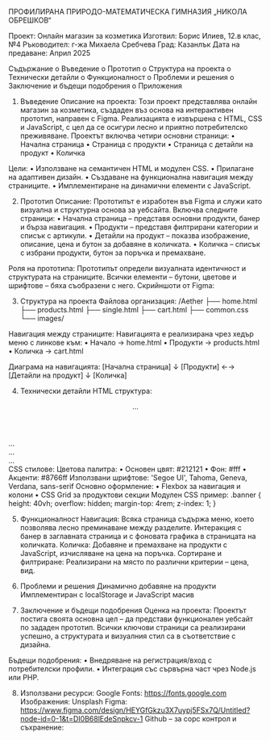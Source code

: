 ПРОФИЛИРАНА ПРИРОДО-МАТЕМАТИЧЕСКА ГИМНАЗИЯ
„НИКОЛА ОБРЕШКОВ“

Проект: Онлайн магазин за козметика
Изготвил: Борис Илиев, 12.в клас, №4
Ръководител: г-жа Михаела Сребчева
Град: Казанлък
Дата на предаване: Април 2025

Съдържание
o	Въведение
o	Прототип
o	Структура на проекта
o	Технически детайли
o	Функционалност
o	Проблеми и решения
o	Заключение и бъдещи подобрения
o	Приложения




1. Въведение
Описание на проекта:
Този проект представлява онлайн магазин за козметика, създаден въз основа на интерактивен прототип, направен с Figma. Реализацията е извършена с HTML, CSS и JavaScript, с цел да се осигури лесно и приятно потребителско преживяване. Проектът включва четири основни страници:
•	Начална страница
•	Страница с продукти
•	Страница с детайли на продукт
•	Количка

Цели:
•	Използване на семантичен HTML и модулен CSS.
•	Прилагане на адаптивен дизайн.
•	Създаване на функционална навигация между страниците.
•	Имплементиране на динамични елементи с JavaScript.


2. Прототип
Описание:
Прототипът е изработен във Figma и служи като визуална и структурна основа за уебсайта. 
Включва следните страници:
•	Начална страница – представя основни продукти, банер и бърза навигация.
•	Продукти – представя филтрирани категории и списък с артикули.
•	Детайли на продукт – показва изображение, описание, цена и бутон за добавяне в количката.
•	Количка – списък с избрани продукти, бутон за поръчка и премахване.


Роля на прототипа:
Прототипът определи визуалната идентичност и структурата на страниците. Всички елементи – бутони, цветове и шрифтове – бяха съобразени с него.
Скрийншоти от Figma:
 







3. Структура на проекта
Файлова организация:
/Aether
├── home.html
├── products.html
├── single.html
├── cart.html
├── common.css
└── images/

Навигация между страниците:
Навигацията е реализирана чрез хедър меню с линкове към:
•	Начало → home.html
•	Продукти → products.html
•	Количка → cart.html

Диаграма на навигацията:
[Начална страница]
↓
[Продукти] ←→ [Детайли на продукт]
↓
[Количка]




4. Технически детайли
HTML структура:
<header>...</header>
<main>
  <section class="hero">...</section>
  <section class="products">...</section>
</main>
<footer>...</footer>
CSS стилове:
Цветова палитра:
•	Основен цвят: #212121
•	Фон: #fff
•	Акценти: #8766ff
Използвани шрифтове:
'Segoe UI', Tahoma, Geneva, Verdana, sans-serif
Основно оформление:
•	Flexbox за навигация и колони
•	CSS Grid за продуктови секции
Модулен CSS пример:
.banner {
            height: 40vh;
            overflow: hidden;
            margin-top: 4rem;
            z-index: 1;
        }

5. Функционалност
Навигация:
Всяка страница съдържа меню, което позволява лесно преминаване между разделите.
Интеракция с банер в заглавната страница и с фоновата графика в страницата на количката.
Количка: Добавяне и премахване на продукти с JavaScript, изчисляване на цена на поръчка.
Сортиране и филтриране: Реализирани на място по различни критерии – цена, вид.

6. Проблеми и решения
Динамично добавяне на продукти	Имплементиран с localStorage и JavaScript масив
7. Заключение и бъдещи подобрения
Оценка на проекта:
Проектът постига своята основна цел – да представи функционален уебсайт по зададен прототип. Всички ключови страници са реализирани успешно, а структурата и визуалния стил са в съответствие с дизайна.

Бъдещи подобрения:
•	Внедряване на регистрация/вход с потребителски профили.
•	Интеграция със сървърна част чрез Node.js или PHP.

8. Използвани ресурси:
Google Fonts: https://fonts.google.com
Изображения: Unsplash
Figma: https://www.figma.com/design/HEYGfGkzu3X7uypj5FSx7Q/Untitled?node-id=0-1&t=DI0B68lEdeSnpkcv-1
Github – за сорс контрол и съхранение: 


